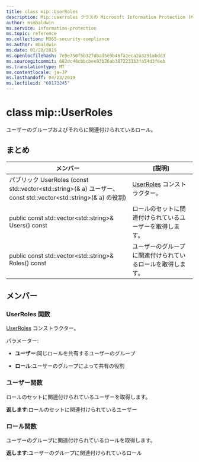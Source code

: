 ```yaml
---
title: class mip::UserRoles
description: Mip::userroles クラスの Microsoft Information Protection (MIP) SDK について説明します。
author: msmbaldwin
ms.service: information-protection
ms.topic: reference
ms.collection: M365-security-compliance
ms.author: mbaldwin
ms.date: 01/28/2019
ms.openlocfilehash: 7e9e750f5b327dbad5e9b46fa1eca2a3291abdd3
ms.sourcegitcommit: 682dc48cbbcbee93b26ab3872231b3fa54d3f6eb
ms.translationtype: MT
ms.contentlocale: ja-JP
ms.lasthandoff: 04/23/2019
ms.locfileid: "60173245"
---
```

# <a name="class-mipuserroles"></a>class mip::UserRoles 
ユーザーのグループおよびそれらに関連付けられているロール。
  
## <a name="summary"></a>まとめ
 メンバー                        | [説明]                                
--------------------------------|---------------------------------------------
パブリック UserRoles (const std::vector\<std::string\>(& a) ユーザー、const std::vector\<std::string\>(& a) の役割)  |  [UserRoles](class_mip_userroles.md) コンストラクター。
public const std::vector\<std::string\>& Users() const  |  ロールのセットに関連付けられているユーザーを取得します。
public const std::vector\<std::string\>& Roles() const  |  ユーザーのグループに関連付けられているロールを取得します。
  
## <a name="members"></a>メンバー
  
### <a name="userroles-function"></a>UserRoles 関数
[UserRoles](class_mip_userroles.md) コンストラクター。

パラメーター:  
* **ユーザー**:同じロールを共有するユーザーのグループ 


* **ロール**:ユーザーのグループによって共有の役割


  
### <a name="users-function"></a>ユーザー関数
ロールのセットに関連付けられているユーザーを取得します。

  
**返します**:ロールのセットに関連付けられているユーザー
  
### <a name="roles-function"></a>ロール関数
ユーザーのグループに関連付けられているロールを取得します。

  
**返します**:ユーザーのグループに関連付けられているロール